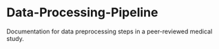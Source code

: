 # Data-Processing-Pipeline
Documentation for data preprocessing steps in a peer-reviewed medical study.
